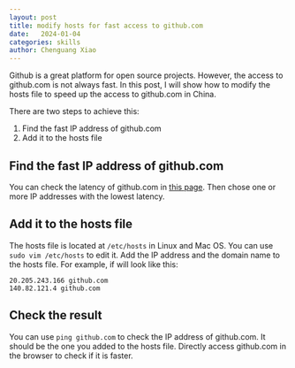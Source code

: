 ```yaml
---
layout: post
title: modify hosts for fast access to github.com
date:   2024-01-04
categories: skills
author: Chenguang Xiao
---
```


Github is a great platform for open source projects. However, the access to github.com is not always fast. In this post, I will show how to modify the hosts file to speed up the access to github.com in China.

There are two steps to achieve this:
1. Find the fast IP address of github.com
2. Add it to the hosts file

## Find the fast IP address of github.com
You can check the latency of github.com in [this page](https://tool.chinaz.com/dns/GitHub.com).
Then chose one or more IP addresses with the lowest latency.

## Add it to the hosts file
The hosts file is located at `/etc/hosts` in Linux and Mac OS. You can use `sudo vim /etc/hosts` to edit it.
Add the IP address and the domain name to the hosts file. For example, if will look like this:
```
20.205.243.166 github.com
140.82.121.4 github.com
```

## Check the result
You can use `ping github.com` to check the IP address of github.com. It should be the one you added to the hosts file.
Directly access github.com in the browser to check if it is faster.